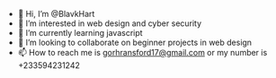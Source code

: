 - 👋 Hi, I’m @BlavkHart
- 👀 I’m interested in web design and cyber security
- 🌱 I’m currently learning javascript
- 💞️ I’m looking to collaborate on beginner projects in web design
- 📫 How to reach me is gorhransford17@gmail.com or my number is +233594231242

<!---
BlavkHart/BlavkHart is a ✨ special ✨ repository because its `README.md` (this file) appears on your GitHub profile.
You can click the Preview link to take a look at your changes.
--->
